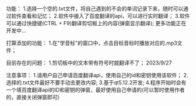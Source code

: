 功能：
    1.选择一个空的.txt文件，将自己遇到的不会的单词记录下来，随时可以通过软件查看和记忆；
    2.软件中接入了百度翻译的api，可以进行实时翻译；
    3.软件可以通过快捷键(CTRL + F9)翻译剪切板上的内容(弹窗显示翻译);
    更多功能正在开发中...

打算添加的功能：
    1.在"学音标"的窗口中，点击目标音标时播放对应的.mp3文件；

目前存在的问题：
    1.剪切板中的文本带有符号时就翻译不了； 2023/9/27

注意事项：
    1.请用户自己申请百度翻译api，使用自己的id和密钥使用该软件；
    2.选择的.txt文件最好不要手动去更改内容;
    3.基于qt5.12.2开发;
    4.程序开始时会有一个填百度翻译api的ID和密钥的弹窗，最好使用自己申请的(可以暂时使用作者的，直接关闭弹窗即可)